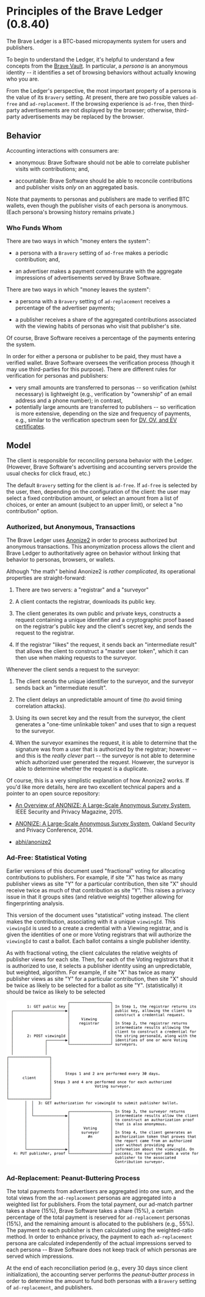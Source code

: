 # Principles of the Brave Ledger (0.8.40)
The Brave Ledger is a BTC-based micropayments system for users and publishers.

To begin to understand the Ledger,
it's helpful to understand a few concepts from the
[Brave Vault](https://github.com/brave/vault/blob/master/documentation/Vault-Principles.md).
In particular,
a _persona_ is an anonymous identity -- it identifies a set of browsing behaviors without actually knowing who you are.

From the Ledger's perspective,
the most important property of a persona is the value of its `Bravery` setting.
At present,
there are two possible values `ad-free` and `ad-replacement`.
If the browsing experience is `ad-free`,
then third-party advertisements are not displayed by the browser;
otherwise,
third-party advertisements may be replaced by the browser.

## Behavior

Accounting interactions with consumers are:

- anonymous: Brave Software should not be able to correlate publisher visits with contributions; and,

- accountable: Brave Software should be able to reconcile contributions and publisher visits _only_ on an aggregated basis.

Note that payments to personas and publishers are made to verified BTC wallets,
even though the publisher visits of each persona is anonymous.
(Each persona's browsing history remains private.)

### Who Funds Whom
There are two ways in which "money enters the system":

- a persona with a `Bravery` setting of `ad-free` makes a periodic contribution; and,

- an advertiser makes a payment commensurate with the aggregate impressions of advertisements served by Brave Software.

There are two ways in which "money leaves the system":

- a persona with a `Bravery` setting of `ad-replacement` receives a percentage of the advertiser payments;

- a publisher receives a share of the aggregated contributions associated with
the viewing habits of personas who visit that publisher's site.

Of course,
Brave Software receives a percentage of the payments entering the system.

In order for either a persona or publisher to be paid,
they must have a verified wallet.
Brave Software oversees the verification process (though it may use third-parties for this purpose).
There are different rules for verification for personas and publishers:

- very small amounts are transferred to personas --
so verification (whilst necessary) is lightweight
(e.g., verification by "ownership" of an email address and a phone number);
in contrast,
- potentially large amounts are transferred to publishers --
so verification is more extensive,
depending on the size and frequency of payments,
e.g., similar to the verification spectrum seen for
[DV, OV, and EV certificates](https://cabforum.org/info-for-consumers/).

## Model
The client is responsible for reconciling persona behavior with the Ledger.
(However,
Brave Software's advertising and accounting servers provide the usual checks for click fraud, etc.)

The default `Bravery` setting for the client is `ad-free`.
If `ad-free` is selected by the user,
then,
depending on the configuration of the client:
the user may select a fixed contribution amount,
or select an amount from a list of choices,
or enter an amount (subject to an upper limit),
or select a "no contribution" option.

### Authorized, but Anonymous, Transactions
The Brave Ledger uses [Anonize2](https://anonize.org/assets/technology.html) in order to process authorized but anonymous
transactions.
This anonymization process allows the client and Brave Ledger to authoritatively agree on behavior without linking that
behavior to personas, browsers, or wallets.

Although "the math" behind Anonize2 is _rather complicated_,
its operational properties are straight-forward:

1. There are two servers: a "registrar" and a "surveyor"

2. A client contacts the registrar,
downloads its public key.

3. The client generates its own public and private keys,
constructs a request containing a unique identifier and a cryptographic proof based on the registrar's public key and the
client's secret key,
and sends the request to the registrar.

4. If the registrar "likes" the request,
it sends back an "intermediate result" that allows the client to construct a "master user token",
which it can then use when making requests to the surveyor.

Whenever the client sends a request to the surveyor:

1. The client sends the unique identifier to the surveyor,
and the surveyor sends back an "intermediate result".

2. The client delays an unpredictable amount of time (to avoid timing correlation attacks).

3. Using its own secret key and the result from the surveyor,
the client generates a "one-time unlinkable token" and uses that to sign a request to the surveyor.

4. When the surveyor examines the request,
it is able to determine that the signature was from a user that is authorized by the registrar; however --
and this is the _really clever_ part --
the surveyor is not able to determine which authorized user generated the request.
However,
the surveyor is able to determine whether the request is a duplicate.

Of course,
this is a very simplistic explanation of how Anonize2 works.
If you'd like more details,
here are two excellent technical papers and a pointer to an open source repository:

* [An Overview of ANONIZE: A Large-Scale Anonymous Survey System](https://anonize.org/assets/anonize-ieee-special.pdf),
IEEE Security and Privacy Magazine, 2015.

* [ANONIZE: A Large-Scale Anonymous Survey System](https://anonize.org/assets/anonize-oak-camera.pdf),
Oakland Security and Privacy Conference, 2014.

* [abhi/anonize2](https://gitlab.com/abhvious/anonize2)

### Ad-Free: Statistical Voting
Earlier versions of this document used "fractional" voting for allocating contributions to publishers.
For example,
if site "X" has twice as many publisher views as site "Y" for a particular contribution,
then site "X" should receive twice as much of that contribution as site "Y".
This raises a privacy issue in that it groups sites (and relative weights) together allowing for fingerprinting analysis.

This version of the document uses "statistical" voting instead.
The client makes the contribution,
associating with it a unique `viewingId`.
This `viewingId` is used to a create a credential with a Viewing registrar,
and is given the identities of one or more Voting registrars that will authorize the `viewingId` to cast a ballot.
Each ballot contains a single publisher identity.

As with fractional voting,
the client calculates the relative weights of publisher views for each site.
Then,
for each of the Voting registrars that it is authorized to use,
it selects a publisher identity using an unpredictable, but weighted, algorithm.
For example,
if site "X" has twice as many publisher views as site "Y" for a particular contribution,
then site "X" should be twice as likely to be selected for a ballot as site "Y".
 (statistically) it should be twice as likely to be selected

<img src='ad-free.png' />

### Ad-Replacement: Peanut-Buttering Process
The total payments from advertisers are aggregated into one sum,
and the total views from the `ad-replacement` personas are aggregated into a weighted list for publishers.
From the total payment,
our ad-match partner takes a share (15%),
Brave Software takes a share (15%),
a certain percentage of the total payment is reserved for `ad-replacement` personas (15%),
and the remaining amount is allocated to the publishers (e.g., 55%).
The payment to each publisher is then calculated using the weighted-ratio method.
In order to enhance privacy,
the payment to each `ad-replacement` persona are calculated independently of the actual impressions served to each persona --
Brave Software does not keep track of which personas are served which impressions.

At the end of each reconciliation period (e.g., every 30 days since client initialization),
the accounting server performs the _peanut-butter process_ in order to determine the amount to fund
both personas with a `Bravery` setting of `ad-replacement`, and publishers.
